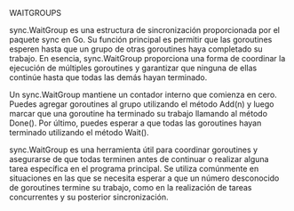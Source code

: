 WAITGROUPS


sync.WaitGroup es una estructura de sincronización proporcionada por el paquete sync en Go. Su función principal es permitir que las goroutines esperen hasta que un grupo de otras goroutines haya completado su trabajo. En esencia, sync.WaitGroup proporciona una forma de coordinar la ejecución de múltiples goroutines y garantizar que ninguna de ellas continúe hasta que todas las demás hayan terminado.

Un sync.WaitGroup mantiene un contador interno que comienza en cero. Puedes agregar goroutines al grupo utilizando el método Add(n) y luego marcar que una goroutine ha terminado su trabajo llamando al método Done(). Por último, puedes esperar a que todas las goroutines hayan terminado utilizando el método Wait().

sync.WaitGroup es una herramienta útil para coordinar goroutines y asegurarse de que todas terminen antes de continuar o realizar alguna tarea específica en el programa principal. Se utiliza comúnmente en situaciones en las que se necesita esperar a que un número desconocido de goroutines termine su trabajo, como en la realización de tareas concurrentes y su posterior sincronización.